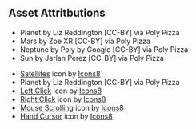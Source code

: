 ## Asset Attritbutions
- Planet by Liz Reddington [CC-BY] via Poly Pizza
- Mars by Zoe XR [CC-BY] via Poly Pizza
- Neptune by Poly by Google [CC-BY] via Poly Pizza
- Sun by Jarlan Perez [CC-BY] via Poly Pizza
<!-- - Jupiter by Poly by Google [CC-BY] via Poly Pizza -->
- <a target="_blank" href="https://icons8.com/icon/57635/satellites">Satellites</a> icon by <a target="_blank" href="https://icons8.com">Icons8</a>
- Planet by Liz Reddington [CC-BY] via Poly Pizza
- <a target="_blank" href="https://icons8.com/icon/10324/left-click">Left Click</a> icon by <a target="_blank" href="https://icons8.com">Icons8</a>
- <a target="_blank" href="https://icons8.com/icon/10324/right-click">Right Click</a> icon by <a target="_blank" href="https://icons8.com">Icons8</a>
- <a target="_blank" href="https://icons8.com/icon/10331/mouse-scrolling">Mouse Scrolling</a> icon by <a target="_blank" href="https://icons8.com">Icons8</a>
- <a target="_blank" href="https://icons8.com/icon/11205/hand-cursor">Hand Cursor</a> icon by <a target="_blank" href="https://icons8.com">Icons8</a>